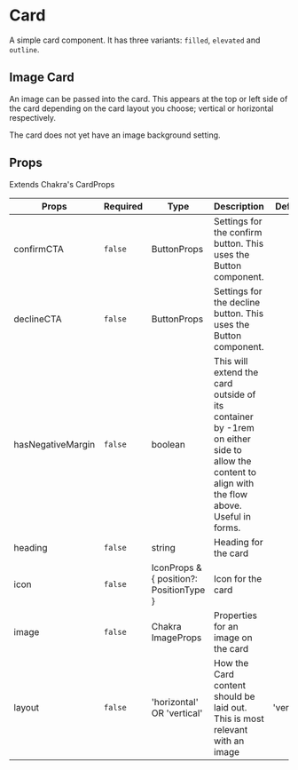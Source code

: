 # Card

A simple card component. It has three variants: `filled`, `elevated` and `outline`.

## Image Card

An image can be passed into the card. This appears at the top or left side of the card depending on the card layout you choose; vertical or horizontal respectively.

The card does not yet have an image background setting.

## Props

Extends Chakra's CardProps

| Props             | Required | Type                                    | Description                                                                                                                                    | Default    |
| ----------------- | -------- | --------------------------------------- | ---------------------------------------------------------------------------------------------------------------------------------------------- | ---------- |
| confirmCTA        | `false`  | ButtonProps                             | Settings for the confirm button. This uses the Button component.                                                                               |            |
| declineCTA        | `false`  | ButtonProps                             | Settings for the decline button. This uses the Button component.                                                                               |            |
| hasNegativeMargin | `false`  | boolean                                 | This will extend the card outside of its container by -1rem on either side to allow the content to align with the flow above. Useful in forms. |            |
| heading           | `false`  | string                                  | Heading for the card                                                                                                                           |            |
| icon              | `false`  | IconProps & { position?: PositionType } | Icon for the card                                                                                                                              |            |
| image             | `false`  | Chakra ImageProps                       | Properties for an image on the card                                                                                                            |            |
| layout            | `false`  | 'horizontal' OR 'vertical'              | How the Card content should be laid out. This is most relevant with an image                                                                   | 'vertical' |
